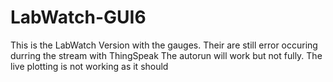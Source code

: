 # LabWatch-GUI6
This is the LabWatch Version with the gauges. 
Their are still error occuring durring the stream with ThingSpeak
The autorun will work but not fully. The live plotting is not working as it should
